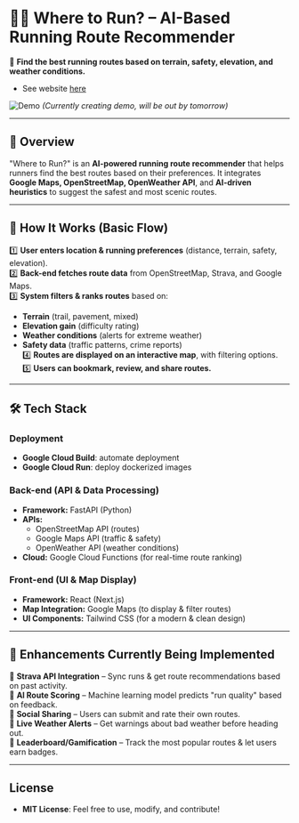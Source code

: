 # 🏃‍♂️ Where to Run? – AI-Based Running Route Recommender  

🚀 **Find the best running routes based on terrain, safety, elevation, and weather conditions.**  

- See website [here](https://frontend-service-369670867049.us-central1.run.app)

![Demo](https://your-image-or-gif-url.com) _(Currently creating demo, will be out by tomorrow)_  

---

## 📌 Overview  
"Where to Run?" is an **AI-powered running route recommender** that helps runners find the best routes based on their preferences. It integrates **Google Maps, OpenStreetMap, OpenWeather API**, and **AI-driven heuristics** to suggest the safest and most scenic routes.

---

## 🔄 How It Works (Basic Flow)  

1️⃣ **User enters location & running preferences** (distance, terrain, safety, elevation).  
2️⃣ **Back-end fetches route data** from OpenStreetMap, Strava, and Google Maps.  
3️⃣ **System filters & ranks routes** based on:  
   - **Terrain** (trail, pavement, mixed)  
   - **Elevation gain** (difficulty rating)  
   - **Weather conditions** (alerts for extreme weather)  
   - **Safety data** (traffic patterns, crime reports)  
4️⃣ **Routes are displayed on an interactive map**, with filtering options.  
5️⃣ **Users can bookmark, review, and share routes.**  

---

## 🛠 Tech Stack  

### **Deployment**
- **Google Cloud Build**: automate deployment
- **Google Cloud Run**: deploy dockerized images

### **Back-end (API & Data Processing)**  
- **Framework:** FastAPI (Python)  
- **APIs:**  
   - OpenStreetMap API (routes)  
   - Google Maps API (traffic & safety)  
   - OpenWeather API (weather conditions)
- **Cloud:** Google Cloud Functions (for real-time route ranking)  

### **Front-end (UI & Map Display)**  
- **Framework:** React (Next.js)  
- **Map Integration:** Google Maps (to display & filter routes)  
- **UI Components:** Tailwind CSS (for a modern & clean design)  

---

## 🌟 Enhancements Currently Being Implemented  
🔹 **Strava API Integration** – Sync runs & get route recommendations based on past activity.  
🔹 **AI Route Scoring** – Machine learning model predicts "run quality" based on feedback.  
🔹 **Social Sharing** – Users can submit and rate their own routes.  
🔹 **Live Weather Alerts** – Get warnings about bad weather before heading out.  
🔹 **Leaderboard/Gamification** – Track the most popular routes & let users earn badges.  

---

## License

- **MIT License**: Feel free to use, modify, and contribute!
